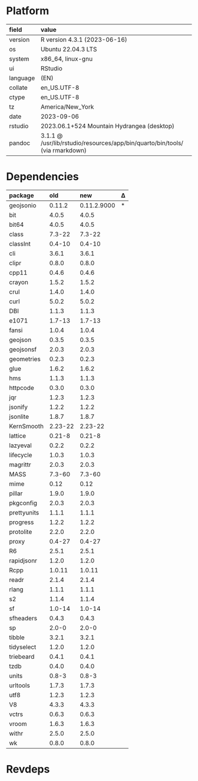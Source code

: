 # Platform

|field    |value                                                                        |
|:--------|:----------------------------------------------------------------------------|
|version  |R version 4.3.1 (2023-06-16)                                                 |
|os       |Ubuntu 22.04.3 LTS                                                           |
|system   |x86_64, linux-gnu                                                            |
|ui       |RStudio                                                                      |
|language |(EN)                                                                         |
|collate  |en_US.UTF-8                                                                  |
|ctype    |en_US.UTF-8                                                                  |
|tz       |America/New_York                                                             |
|date     |2023-09-06                                                                   |
|rstudio  |2023.06.1+524 Mountain Hydrangea (desktop)                                   |
|pandoc   |3.1.1 @ /usr/lib/rstudio/resources/app/bin/quarto/bin/tools/ (via rmarkdown) |

# Dependencies

|package     |old     |new         |Δ  |
|:-----------|:-------|:-----------|:--|
|geojsonio   |0.11.2  |0.11.2.9000 |*  |
|bit         |4.0.5   |4.0.5       |   |
|bit64       |4.0.5   |4.0.5       |   |
|class       |7.3-22  |7.3-22      |   |
|classInt    |0.4-10  |0.4-10      |   |
|cli         |3.6.1   |3.6.1       |   |
|clipr       |0.8.0   |0.8.0       |   |
|cpp11       |0.4.6   |0.4.6       |   |
|crayon      |1.5.2   |1.5.2       |   |
|crul        |1.4.0   |1.4.0       |   |
|curl        |5.0.2   |5.0.2       |   |
|DBI         |1.1.3   |1.1.3       |   |
|e1071       |1.7-13  |1.7-13      |   |
|fansi       |1.0.4   |1.0.4       |   |
|geojson     |0.3.5   |0.3.5       |   |
|geojsonsf   |2.0.3   |2.0.3       |   |
|geometries  |0.2.3   |0.2.3       |   |
|glue        |1.6.2   |1.6.2       |   |
|hms         |1.1.3   |1.1.3       |   |
|httpcode    |0.3.0   |0.3.0       |   |
|jqr         |1.2.3   |1.2.3       |   |
|jsonify     |1.2.2   |1.2.2       |   |
|jsonlite    |1.8.7   |1.8.7       |   |
|KernSmooth  |2.23-22 |2.23-22     |   |
|lattice     |0.21-8  |0.21-8      |   |
|lazyeval    |0.2.2   |0.2.2       |   |
|lifecycle   |1.0.3   |1.0.3       |   |
|magrittr    |2.0.3   |2.0.3       |   |
|MASS        |7.3-60  |7.3-60      |   |
|mime        |0.12    |0.12        |   |
|pillar      |1.9.0   |1.9.0       |   |
|pkgconfig   |2.0.3   |2.0.3       |   |
|prettyunits |1.1.1   |1.1.1       |   |
|progress    |1.2.2   |1.2.2       |   |
|protolite   |2.2.0   |2.2.0       |   |
|proxy       |0.4-27  |0.4-27      |   |
|R6          |2.5.1   |2.5.1       |   |
|rapidjsonr  |1.2.0   |1.2.0       |   |
|Rcpp        |1.0.11  |1.0.11      |   |
|readr       |2.1.4   |2.1.4       |   |
|rlang       |1.1.1   |1.1.1       |   |
|s2          |1.1.4   |1.1.4       |   |
|sf          |1.0-14  |1.0-14      |   |
|sfheaders   |0.4.3   |0.4.3       |   |
|sp          |2.0-0   |2.0-0       |   |
|tibble      |3.2.1   |3.2.1       |   |
|tidyselect  |1.2.0   |1.2.0       |   |
|triebeard   |0.4.1   |0.4.1       |   |
|tzdb        |0.4.0   |0.4.0       |   |
|units       |0.8-3   |0.8-3       |   |
|urltools    |1.7.3   |1.7.3       |   |
|utf8        |1.2.3   |1.2.3       |   |
|V8          |4.3.3   |4.3.3       |   |
|vctrs       |0.6.3   |0.6.3       |   |
|vroom       |1.6.3   |1.6.3       |   |
|withr       |2.5.0   |2.5.0       |   |
|wk          |0.8.0   |0.8.0       |   |

# Revdeps


